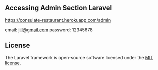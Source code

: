 ## Accessing Admin Section Laravel

https://consulate-restaurant.herokuapp.com/admin

email: jill@gmail.com
password: 12345678


## License

The Laravel framework is open-source software licensed under the [MIT license](https://opensource.org/licenses/MIT).
